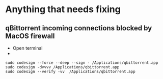 # Anything that needs fixing

## qBittorrent incoming connections blocked by MacOS firewall

- Open terminal
-

```Terminal
sudo codesign --force --deep --sign - /Applications/qbittorrent.app
sudo codesign -dvvvv /Applications/qbittorrent.app
sudo codesign --verify -vv  /Applications/qbittorrent.app
```
